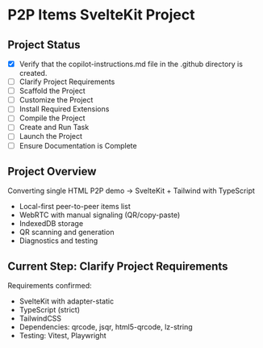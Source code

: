 # P2P Items SvelteKit Project

## Project Status
- [x] Verify that the copilot-instructions.md file in the .github directory is created.
- [ ] Clarify Project Requirements
- [ ] Scaffold the Project
- [ ] Customize the Project
- [ ] Install Required Extensions
- [ ] Compile the Project
- [ ] Create and Run Task
- [ ] Launch the Project
- [ ] Ensure Documentation is Complete

## Project Overview
Converting single HTML P2P demo → SvelteKit + Tailwind with TypeScript
- Local-first peer-to-peer items list
- WebRTC with manual signaling (QR/copy-paste)
- IndexedDB storage
- QR scanning and generation
- Diagnostics and testing

## Current Step: Clarify Project Requirements
Requirements confirmed:
- SvelteKit with adapter-static
- TypeScript (strict)
- TailwindCSS
- Dependencies: qrcode, jsqr, html5-qrcode, lz-string
- Testing: Vitest, Playwright
